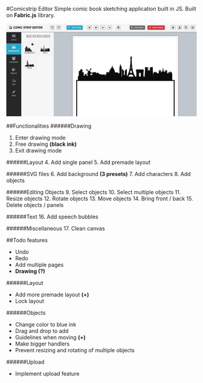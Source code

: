 #Comicstrip Editor
Simple comic book sketching application built in JS. Built on **Fabric.js** library.

![image](screenshot.png)

##Functionalities
######Drawing
1. Enter drawing mode
2. Free drawing **(black ink)**
3. Exit drawing mode

######Layout
4. Add single panel
5. Add premade layout

######SVG files
6. Add background **(3 presets)**
7. Add characters
8. Add objects 

######Editing Objects
9. Select objects
10. Select multiple objects
11. Resize objects
12. Rotate objects
13. Move objects
14. Bring front / back
15. Delete objects / panels

######Text
16. Add speech bubbles

######Miscellaneous
17. Clean canvas



##Todo features
- Undo
- Redo
- Add multiple pages
- **Drawing (?)**

######Layout
- Add more premade layout **(+)**
- Lock layout

######Objects
- Change color to blue ink
- Drag and drop to add
- Guidelines when moving **(+)**
- Make bigger handlers
- Prevent resizing and rotating of multiple objects

######Upload
- Implement upload feature